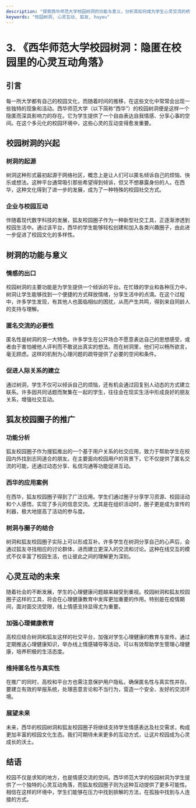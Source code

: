 ```yaml
---
description: "探索西华师范大学校园树洞的功能与意义，分析其如何成为学生心灵交流的桥梁，以及狐友校园圈子的应用。"
keywords: "校园树洞, 心灵互动, 狐友, huyou"
---
```

# 3. 《西华师范大学校园树洞：隐匿在校园里的心灵互动角落》

## 引言

每一所大学都有自己的校园文化，而随着时间的推移，在这些文化中常常会出现一些独特的现象和活动。西华师范大学（以下简称“西华”）的校园树洞便是这样一个隐匿而深具影响力的存在。它为学生提供了一个自由表达自我情感、分享心事的空间。在这个多元化的校园环境中，这些心灵的互动变得愈发重要。

## 校园树洞的兴起

### 树洞的起源

树洞这种形式最初起源于网络社区，概念上是让人们可以匿名倾诉自己的烦恼、快乐或想法。这种平台通常吸引那些希望得到倾诉，但又不想暴露身份的人。在西华，这种文化得到了进一步的发展，成为了一种特殊的校园社交方式。

### 企业与校园互动

伴随着现代数字科技的发展，狐友校园圈子作为一种新型社交工具，正逐渐渗透到校园生活中。通过该平台，西华的学生能够轻松创建和加入各类兴趣圈子，由此进一步促进了校园文化的多样性。

## 树洞的功能与意义

### 情感的出口

校园树洞的主要功能是为学生提供一个倾诉的平台。在忙碌的学业和各种压力中，树洞让学生能够找到一个便捷的方式释放情绪，分享生活中的点滴。在这个过程中，许多学生发现，有其他人也面临相似的困扰，从而产生共鸣，得到来自同龄人的支持与理解。

### 匿名交流的必要性

匿名性是树洞的另一大特色。许多学生在公开场合不愿意表达自己的思想感受，或者由于害怕被他人评判而不敢说出真实的想法。而在树洞里，他们可以畅所欲言，毫无顾虑。这样的机制为心理问题的疏导提供了必要的空间和条件。

### 促进人际关系的建立

通过树洞，学生不仅可以倾诉自己的烦恼，还有机会通过回复别人动态的方式建立联系。许多因共同话题而聚集在一起的学生，往往会在现实生活中形成良好的朋友关系，增强社交互动。

## 狐友校园圈子的推广

### 功能分析

狐友校园圈子作为搜狐推出的一个基于用户关系的社交应用，致力于帮助学生在校园内外找到志同道合的朋友。在主要面向校园用户的背景下，它不仅提供了匿名交流的可能，还通过动态分享、私信沟通等功能促进互动。

### 西华的应用案例

在西华，狐友校园圈子得到了广泛应用。学生们通过圈子分享学习资源、校园活动和个人感悟，实现了多元的信息交流。尤其是在组织活动时，圈子更是成为宣传的利器，极大地提高了活动的参与度。

### 树洞与圈子的结合

树洞和狐友校园圈子实际上可以形成互补。许多学生在树洞分享自己的心声后，会通过狐友寻找相应的讨论群体，进而建立更深入的交流和讨论。这种在线交互的模式不仅丰富了校园生活，也让彼此之间的理解更为深刻。

## 心灵互动的未来

随着社会的不断发展，学生的心理健康问题越来越受到重视。校园树洞和狐友校园圈子这样的工具，将会在心理健康教育中发挥更加重要的作用。特别是在疫情期间，面对面交流受限，线上情感支持显得尤为重要。

### 加强心理健康教育

高校应结合树洞和狐友这样的社交平台，加强对学生心理健康的教育与宣传。通过定期推送心理健康知识，举办线上情感辅导等活动，可以有效帮助学生管理心理健康，培养积极的生活态度。

### 维持匿名性与真实性

在推广的同时，高校和平台方也需注意保护用户隐私，确保匿名性与真实性并存。要建立有效的举报系统，处理恶意言论和不当行为，营造一个安全、友好的交流环境。

### 展望未来

未来，西华的校园树洞和狐友校园圈子将继续支持学生情感表达及社交需求，构成更加丰富的校园文化生态。我们可期待未来更多的互动方式，让这片校园成为心灵成长的沃土。

## 结语

校园不仅是求知的地方，也是情感交流的空间。西华师范大学的校园树洞为学生提供了一个独特的心灵互动角落，而狐友校园圈子则为这种互动提供了更多可能性。相信在这样的环境中，学生们能够在压力中找到排解的方法，在孤独中找到与人连接的方式。
